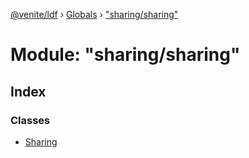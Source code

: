 [@venite/ldf](../README.md) › [Globals](../globals.md) › ["sharing/sharing"](_sharing_sharing_.md)

# Module: "sharing/sharing"

## Index

### Classes

* [Sharing](../classes/_sharing_sharing_.sharing.md)
